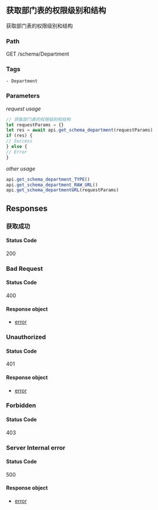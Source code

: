 ## 获取部门表的权限级别和结构

获取部门表的权限级别和结构
### Path
GET /schema/Department

### Tags
    - Department
### Parameters


*request usage*
```javascript
// 获取部门表的权限级别和结构
let requestParams = {}
let res = await api.get_schema_department(requestParams)
if (res) {
// Success
} else {
// Error
}
```
*other usage*
```javascript
api.get_schema_department_TYPE()
api.get_schema_department_RAW_URL()
api.get_schema_departmentURL(requestParams)
```

## Responses
### 获取成功

#### Status Code
200



### Bad Request

#### Status Code
400


#### Response object
* [error](../models/error.md)

### Unauthorized

#### Status Code
401


#### Response object
* [error](../models/error.md)

### Forbidden

#### Status Code
403



### Server Internal error

#### Status Code
500


#### Response object
* [error](../models/error.md)

